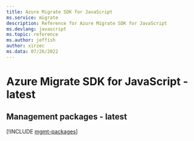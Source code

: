 ```yaml
---
title: Azure Migrate SDK for JavaScript
ms.service: migrate
description: Reference for Azure Migrate SDK for JavaScript
ms.devlang: javascript
ms.topic: reference
ms.author: jeffish
author: xirzec
ms.data: 07/26/2022
---
```

# Azure Migrate SDK for JavaScript - latest

## Management packages - latest
[!INCLUDE [mgmt-packages](migrate-mgmt-index.md)]